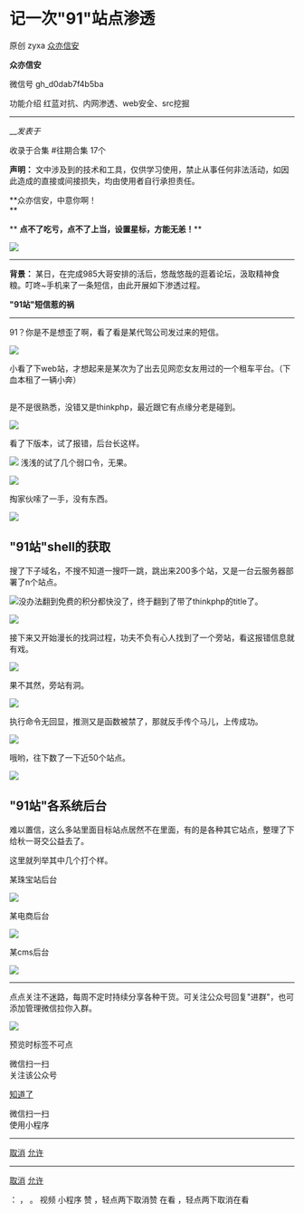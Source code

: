 #  记一次"91"站点渗透

原创 zyxa  [ 众亦信安 ](javascript:void\(0\);)

**众亦信安** ![]()

微信号 gh_d0dab7f4b5ba

功能介绍 红蓝对抗、内网渗透、web安全、src挖掘

____

___发表于_

收录于合集 #往期合集 17个

**声明：** 文中涉及到的技术和工具，仅供学习使用，禁止从事任何非法活动，如因此造成的直接或间接损失，均由使用者自行承担责任。

 **众亦信安，中意你啊！  
**

 ** **点不了吃亏，点不了上当，设置星标，方能无恙！****

![](https://gitee.com/fuli009/images/raw/master/public/20230621205212.png)

* * *

 **背景：** 某日，在完成985大哥安排的活后，悠哉悠哉的逛着论坛，汲取精神食粮。叮咚~手机来了一条短信，由此开展如下渗透过程。

 **"91站"短信惹的祸**

* * *

91？你是不是想歪了啊，看了看是某代驾公司发过来的短信。

![](https://gitee.com/fuli009/images/raw/master/public/20230621205213.png)

小看了下web站，才想起来是某次为了出去见网恋女友用过的一个租车平台。（下血本租了一辆小奔）

![]()

是不是很熟悉，没错又是thinkphp，最近跟它有点缘分老是碰到。

![](https://gitee.com/fuli009/images/raw/master/public/20230621205214.png)

看了下版本，试了报错，后台长这样。

![](https://gitee.com/fuli009/images/raw/master/public/20230621205215.png)
浅浅的试了几个弱口令，无果。

![](https://gitee.com/fuli009/images/raw/master/public/20230621205216.png)

掏家伙嗦了一手，没有东西。

![](https://gitee.com/fuli009/images/raw/master/public/20230621205217.png)

## "91站"shell的获取

搜了下子域名，不搜不知道一搜吓一跳，跳出来200多个站，又是一台云服务器部署了n个站点。

![](https://gitee.com/fuli009/images/raw/master/public/20230621205218.png)没办法翻到免费的积分都快没了，终于翻到了带了thinkphp的title了。

![](https://gitee.com/fuli009/images/raw/master/public/20230621205219.png)

接下来又开始漫长的找洞过程，功夫不负有心人找到了一个旁站，看这报错信息就有戏。

![](https://gitee.com/fuli009/images/raw/master/public/20230621205220.png)

果不其然，旁站有洞。

![](https://gitee.com/fuli009/images/raw/master/public/20230621205221.png)

执行命令无回显，推测又是函数被禁了，那就反手传个马儿，上传成功。

![](https://gitee.com/fuli009/images/raw/master/public/20230621205222.png)

哦哟，往下数了一下近50个站点。

![](https://gitee.com/fuli009/images/raw/master/public/20230621205223.png)

## "91站"各系统后台

难以置信，这么多站里面目标站点居然不在里面，有的是各种其它站点，整理了下给秋一哥交公益去了。  
  
这里就列举其中几个打个样。  
  
某珠宝站后台

![](https://gitee.com/fuli009/images/raw/master/public/20230621205224.png)

某电商后台

![](https://gitee.com/fuli009/images/raw/master/public/20230621205225.png)

某cms后台

![](https://gitee.com/fuli009/images/raw/master/public/20230621205226.png)

  

* * *

点点关注不迷路，每周不定时持续分享各种干货。可关注公众号回复"进群"，也可添加管理微信拉你入群。

  

![](https://gitee.com/fuli009/images/raw/master/public/20230621205227.png)

  

预览时标签不可点

微信扫一扫  
关注该公众号

[知道了](javascript:;)

微信扫一扫  
使用小程序

****

[取消](javascript:void\(0\);) [允许](javascript:void\(0\);)

****

[取消](javascript:void\(0\);) [允许](javascript:void\(0\);)

： ， 。   视频 小程序 赞 ，轻点两下取消赞 在看 ，轻点两下取消在看

